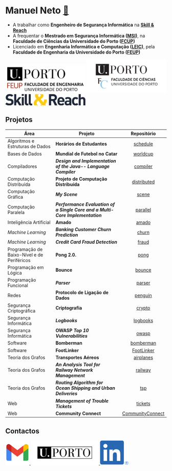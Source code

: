 # Manuel Neto [👋](mailto:manuelrlcneto@gmail.com)

- A trabalhar como **Engenheiro de Segurança Informática** na **[Skill & Reach](https://skillandreach.com/)**
- A frequentar o **Mestrado em Segurança Informática ([MSI](./FCUP/MSI/README.md))**, na **Faculdade de Ciências da Universidade do Porto ([FCUP](https://fc.up.pt))**
- Licenciado em **Engenharia Informática e Computação ([LEIC](./FEUP/LEIC/README.md))**, pela **Faculdade de Engenharia da Universidade do Porto ([FEUP](https://fe.up.pt))**

<div>
    <img src="./images/FEUP.png" alt="FEUP" width="250">
    <img src="./images/FCUP.png" alt="FCUP" width="250">
    <img src="./images/SkillReach.png" alt="FEUP" width="250">
</div>

## Projetos

| Área | Projeto | Repositório |
| ---- | ------- |:-----------:|
| Algoritmos e Estruturas de Dados | **Horários de Estudantes** | [schedule](https://github.com/manelneto/schedule) |
| Bases de Dados | **Mundial de Futebol no Catar** | [worldcup](https://github.com/manelneto/worldcup) |
| Compiladores | ***Design and Implementation of the Java-- Language Compiler*** | [compiler](https://github.com/manelneto/compiler) |
| Computação Distribuída | **Projeto de Computação Distribuída** | [distributed](https://github.com/manelneto/distributed) |
| Computação Gráfica | ***My Scene*** | [scene](https://github.com/manelneto/scene) |
| Computação Paralela | ***Performance Evaluation of a Single Core and a Multi-Core Implementation*** | [parallel](https://github.com/manelneto/parallel) |
| Inteligência Artificial | **Amado** | [amado](https://github.com/manelneto/amado) |
| *Machine Learning* | ***Banking Customer Churn Prediction*** | [churn](https://github.com/manelneto/churn) |
| *Machine Learning* | ***Credit Card Fraud Detection*** | [fraud](https://github.com/manelneto/fraud) |
| Programação de Baixo-Nível e de Periféricos | **Pong 2.0.** | [pong](https://github.com/manelneto/pong) |
| Programação em Lógica | **Bounce** | [bounce](https://github.com/manelneto/bounce) |
| Programação Funcional | ***Parser*** | [parser](https://github.com/manelneto/parser) |
| Redes | **Protocolo de Ligação de Dados** | [penguin](https://github.com/manelneto/penguin) |
| Segurança Criptográfica | **Criptografia** | [crypto](https://github.com/manelneto/crypto) |
| Segurança Informática | ***Logbooks*** | [logbooks](https://github.com/manelneto/logbooks) |
| Segurança Informática | **OWASP *Top 10 Vulnerabilities*** | [owasp](https://github.com/manelneto/owasp) |
| Software | **Bomberman** | [bomberman](https://github.com/manelneto/bomberman) |
| Software | **FootLinker** | [FootLinker](https://github.com/manelneto/FootLinker) |
| Teoria dos Grafos | **Transportes Aéreos** | [airplanes](https://github.com/manelneto/airplanes) |
| Teoria dos Grafos | ***An Analysis Tool for Railway Network Management*** | [railway](https://github.com/manelneto/railway) |
| Teoria dos Grafos | ***Routing Algorithm for Ocean Shipping and Urban Deliveries*** | [tsp](https://github.com/manelneto/tsp) |
| Web | ***Management of Trouble Tickets*** | [tickets](https://github.com/manelneto/tickets) |
| Web | **Community Connect** | [CommunityConnect](https://github.com/manelneto/CommunityConnect) |

## Contactos

<div>
    <a href="mailto:manuelrlcneto@gmail.com">
        <img src="./images/Gmail.png" alt="Gmail" height="75">
    </a>
    <a href="mailto:up202108744@up.pt">
        <img src="./images/UPorto.png" alt="UPorto" height="75">
    </a>
    <a href="https://linkedin.com/in/manelneto">
        <img src="./images/LinkedIn.png" alt="LinkedIn" height="75">
    </a>
</div>
